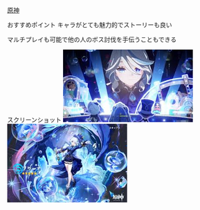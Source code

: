 [原神](https://genshin.hoyoverse.com/ja)

おすすめポイント
キャラがとても魅力的でストーリーも良い

マルチプレイも可能で他の人のボス討伐を手伝うこともできる

スクリーンショット
![原神](genshin.jpeg)
![原神](genshin2.jpeg)

